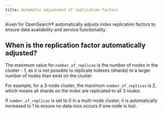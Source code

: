 ```yaml
---
title: Automatic adjustment of replication factors
---
```


Aiven for OpenSearch® automatically adjusts index replication factors to
ensure data availability and service functionality.

## When is the replication factor automatically adjusted?

The maximum value for `number_of_replicas` is the number of nodes in the
cluster - 1, as it is not possible to replicate indexes (shards) to a
larger number of nodes than exist on the cluster

For example, for a 3-node cluster, the maximum `number_of_replicas` is
2, which means all shards on the index are replicated to all 3 nodes.

If `number_of_replicas` is set to 0 in a multi-node cluster, it is
automatically increased to 1 to ensure no data-loss occurs if one node
is lost.
